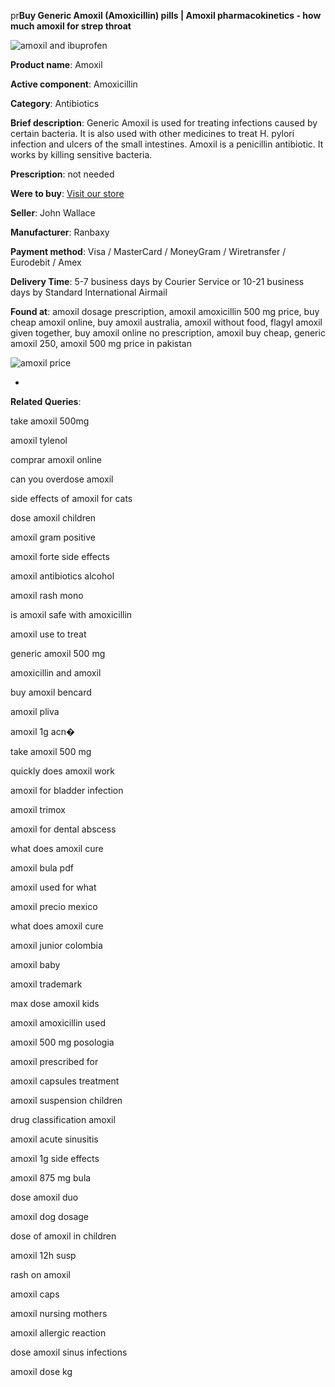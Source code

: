 pr**Buy Generic Amoxil (Amoxicillin) pills | Amoxil pharmacokinetics - how much amoxil for strep throat**

![amoxil and ibuprofen](http://navidirect.org/promo/blisters/296x296/amoxil.jpg)

**Product name**: Amoxil

**Active component**: Amoxicillin

**Category**: Antibiotics

**Brief description**: Generic Amoxil is used for treating infections caused by certain bacteria. It is also used with other medicines to treat H. pylori infection and ulcers of the small intestines. Amoxil is a penicillin antibiotic. It works by killing sensitive bacteria.

**Prescription**: not needed

**Were to buy**: [Visit our store](http://exned.com/direct/search.php?sid=16&tds-key=amoxil)

**Seller**: John Wallace

**Manufacturer**: Ranbaxy

**Payment method**: Visa / MasterCard / MoneyGram / Wiretransfer / Eurodebit / Amex

**Delivery Time**: 5-7 business days by Courier Service or 10-21 business days by Standard International Airmail



**Found at**: amoxil dosage prescription, amoxil amoxicillin 500 mg price, buy cheap amoxil online, buy amoxil australia, amoxil without food, flagyl amoxil given together, buy amoxil online no prescription, amoxil buy cheap, generic amoxil 250, amoxil 500 mg price in pakistan



![amoxil price](http://exned.com/promo/pills/amoxil.jpg)

*

























**Related Queries**:

take amoxil 500mg

amoxil tylenol

comprar amoxil online

can you overdose amoxil

side effects of amoxil for cats

dose amoxil children

amoxil gram positive

amoxil forte side effects

amoxil antibiotics alcohol

amoxil rash mono

is amoxil safe with amoxicillin

amoxil use to treat

generic amoxil 500 mg

amoxicillin and amoxil

buy amoxil bencard

amoxil pliva

amoxil 1g acn�

take amoxil 500 mg

quickly does amoxil work

amoxil for bladder infection

amoxil trimox

amoxil for dental abscess

what does amoxil cure

amoxil bula pdf

amoxil used for what

amoxil precio mexico

what does amoxil cure

amoxil junior colombia

amoxil baby

amoxil trademark

max dose amoxil kids

amoxil amoxicillin used

amoxil 500 mg posologia

amoxil prescribed for

amoxil capsules treatment

amoxil suspension children

drug classification amoxil

amoxil acute sinusitis

amoxil 1g side effects

amoxil 875 mg bula

dose amoxil duo

amoxil dog dosage

dose of amoxil in children

amoxil 12h susp

rash on amoxil

amoxil caps

amoxil nursing mothers

amoxil allergic reaction

dose amoxil sinus infections

amoxil dose kg
